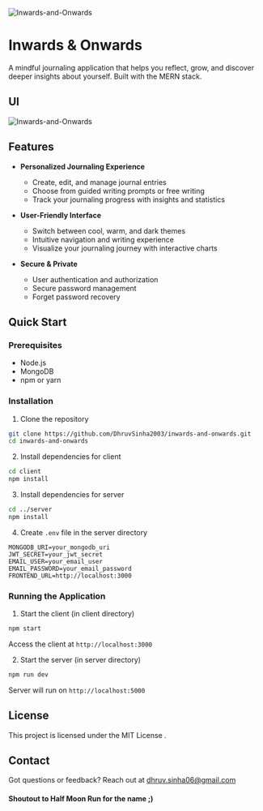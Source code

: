 ![Inwards-and-Onwards](https://github.com/user-attachments/assets/2683465b-4ed1-4f94-b949-38435a2747ce)

# Inwards & Onwards

A mindful journaling application that helps you reflect, grow, and discover deeper insights about yourself. Built with the MERN stack.

## UI
![Inwards-and-Onwards](https://github.com/user-attachments/assets/22b0252f-b633-4ff3-a5ea-4f8a48c25d34)

## Features

- **Personalized Journaling Experience**

  - Create, edit, and manage journal entries
  - Choose from guided writing prompts or free writing
  - Track your journaling progress with insights and statistics

- **User-Friendly Interface**

  - Switch between cool, warm, and dark themes
  - Intuitive navigation and writing experience
  - Visualize your journaling journey with interactive charts

- **Secure & Private**
  - User authentication and authorization
  - Secure password management
  - Forget password recovery

## Quick Start

### Prerequisites

- Node.js
- MongoDB
- npm or yarn

### Installation

1. Clone the repository

```bash
git clone https://github.com/DhruvSinha2003/inwards-and-onwards.git
cd inwards-and-onwards
```

2. Install dependencies for client

```bash
cd client
npm install
```

3. Install dependencies for server

```bash
cd ../server
npm install
```

4. Create `.env` file in the server directory

```env
MONGODB_URI=your_mongodb_uri
JWT_SECRET=your_jwt_secret
EMAIL_USER=your_email_user
EMAIL_PASSWORD=your_email_password
FRONTEND_URL=http://localhost:3000
```

### Running the Application

1. Start the client (in client directory)

```bash
npm start
```

Access the client at `http://localhost:3000`

2. Start the server (in server directory)

```bash
npm run dev
```

Server will run on `http://localhost:5000`

## License

This project is licensed under the MIT License .

## Contact

Got questions or feedback? Reach out at dhruv.sinha06@gmail.com

#### Shoutout to Half Moon Run for the name ;)
